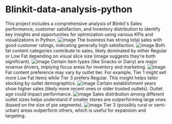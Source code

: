 # Blinkit-data-analysis-python
This project includes a comprehensive analysis of Blinkit's Sales performance, customer satisfaction, and Inventory distribution
to identify key insights and opportunities for optimization using various KPIs and visualizations in Python.
![image](https://github.com/user-attachments/assets/df8615de-aa3c-4629-a3b8-ba062b12c9af)
The business has strong total sales with good customer ratings, 
indicating generally high satisfaction.
![image](https://github.com/user-attachments/assets/00bfec3a-1764-495f-a1f4-ae6d41b41164)
Both fat content categories contribute to sales, 
likely dominated by either Regular or Low Fat 
depending on visual slice size (image suggests they’re both significant).
![image](https://github.com/user-attachments/assets/0167230b-cc62-4996-a220-07261c78089d)
Certain item types (like Snacks or Dairy) are major revenue drivers, 
implying focus areas for inventory and marketing.
![image](https://github.com/user-attachments/assets/c5c5b671-4f90-4e0f-b1b4-708832b8ad48)
Fat content preference may vary by outlet tier.
For example, Tier 1 might sell more Low Fat items while Tier 3 prefers Regular. 
This insight helps tailor stocking by outlet demographics.
![image](https://github.com/user-attachments/assets/8c12a3fc-e0af-4ec7-8861-b0792217c425)
Certain establishment years show higher sales (likely more recent ones or older trusted outlets). 
Outlet age could impact performance.
![image](https://github.com/user-attachments/assets/22f8c385-f520-4980-91aa-38b3e78eabf7)
Sales distribution among different outlet sizes helps understand 
if smaller stores are outperforming large ones (based on the size of pie segments).
![image](https://github.com/user-attachments/assets/6052a67b-de1d-46ec-b779-9e85a5bca381)
Tier 3 (possibly rural or semi-urban) areas outperform others, 
which is useful for expansion and targeting.
